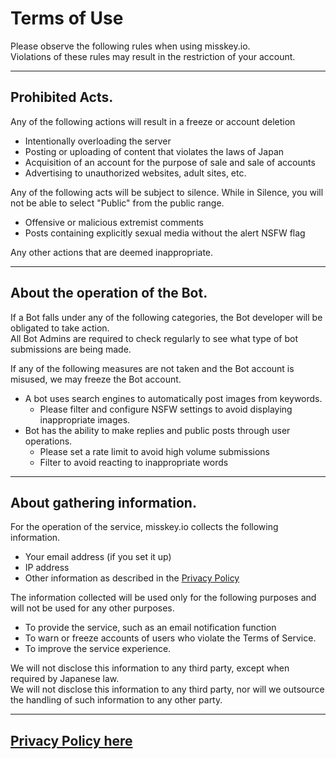 # Terms of Use

Please observe the following rules when using misskey.io.  
Violations of these rules may result in the restriction of your account.

---

## Prohibited Acts.
Any of the following actions will result in a freeze or account deletion

* Intentionally overloading the server
* Posting or uploading of content that violates the laws of Japan
* Acquisition of an account for the purpose of sale and sale of accounts
* Advertising to unauthorized websites, adult sites, etc.

Any of the following acts will be subject to silence.
While in Silence, you will not be able to select "Public" from the public range.

* Offensive or malicious extremist comments
* Posts containing explicitly sexual media without the alert NSFW flag

Any other actions that are deemed inappropriate.

---

## About the operation of the Bot.
If a Bot falls under any of the following categories, the Bot developer will be obligated to take action.  
All Bot Admins are required to check regularly to see what type of bot submissions are being made.  
  
If any of the following measures are not taken and the Bot account is misused, we may freeze the Bot account.

* A bot uses search engines to automatically post images from keywords.
  * Please filter and configure NSFW settings to avoid displaying inappropriate images.
* Bot has the ability to make replies and public posts through user operations.
  * Please set a rate limit to avoid high volume submissions
  * Filter to avoid reacting to inappropriate words

---

## About gathering information.

For the operation of the service, misskey.io collects the following information.
* Your email address (if you set it up)
* IP address
* Other information as described in the [Privacy Policy](https://github.com/MisskeyIO/policy/blob/master/privacy_en.md)

The information collected will be used only for the following purposes and will not be used for any other purposes.
* To provide the service, such as an email notification function
* To warn or freeze accounts of users who violate the Terms of Service.
* To improve the service experience.

We will not disclose this information to any third party, except when required by Japanese law.  
We will not disclose this information to any third party, nor will we outsource the handling of such information to any other party.

---

## [Privacy Policy here](https://github.com/MisskeyIO/policy/blob/master/privacy_en.md)


